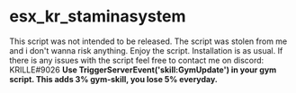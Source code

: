 # esx_kr_staminasystem
This script was not intended to be released. The script was stolen from me and i don't wanna risk anything. Enjoy the script.
Installation is as usual.
If there is any issues with the script feel free to contact me on discord: KRILLE#9026
**Use TriggerServerEvent('skill:GymUpdate') in your gym script. This adds 3% gym-skill, you lose 5% everyday.**
